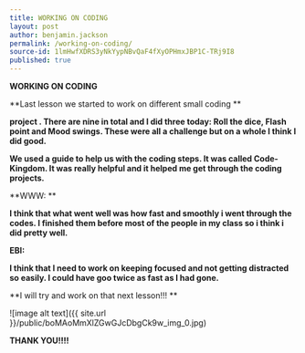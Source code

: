 ```yaml
---
title: WORKING ON CODING
layout: post
author: benjamin.jackson
permalink: /working-on-coding/
source-id: 1lmHwfXDRS3yNkYypNBvQaF4fXyOPHmxJBP1C-TRj9I8
published: true
---
```

**WORKING ON CODING**

**Last lesson we started to work on different small coding **

**project . There are nine in total and I did three today: Roll the dice, Flash point and Mood swings. These were all a challenge but on a whole I think I did good.**

**We used a guide to help us with the coding steps. It was called Code-Kingdom. It was really helpful and it helped me get through the coding projects.**

**WWW: **

**I think that what went well was how fast and smoothly i went through the codes. I finished them before most of the people in my class so i think i did pretty well.**

**EBI:**

**I think that I need to work on keeping focused and not getting distracted so easily. I could have goo twice as fast as I had gone.**

**I will try and work on that next lesson!!! **

![image alt text]({{ site.url }}/public/boMAoMmXlZGwGJcDbgCk9w_img_0.jpg)

**THANK YOU!!!!**

